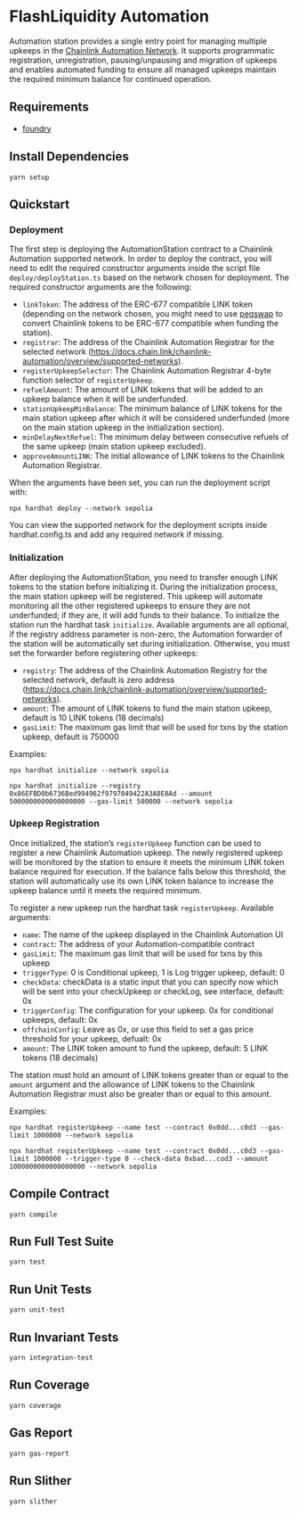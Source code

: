 # FlashLiquidity Automation

Automation station provides a single entry point for managing multiple upkeeps in the [Chainlink Automation Network](https://chain.link/automation).
It supports programmatic registration, unregistration, pausing/unpausing and migration of upkeeps and enables automated funding to ensure all managed upkeeps maintain the required minimum balance for continued operation.


## Requirements

- [foundry](https://book.getfoundry.sh/getting-started/installation)

## Install Dependencies

`yarn setup`

## Quickstart

### Deployment

The first step is deploying the AutomationStation contract to a Chainlink Automation supported network. In order to deploy the contract, you will need to edit the required constructor arguments inside the script file `deploy/deployStation.ts` based on the network chosen for deployment. The required constructor arguments are the following:

- `linkToken`: The address of the ERC-677 compatible LINK token (depending on the network chosen, you might need to use [pegswap](https://pegswap.chain.link/) to convert Chainlink tokens to be ERC-677 compatible when funding the station).
- `registrar`: The address of the Chainlink Automation Registrar for the selected network (https://docs.chain.link/chainlink-automation/overview/supported-networks).
- `registerUpkeepSelector`: The Chainlink Automation Registrar 4-byte function selector of `registerUpkeep`.
- `refuelAmount`: The amount of LINK tokens that will be added to an upkeep balance when it will be underfunded.
- `stationUpkeepMinBalance`: The minimum balance of LINK tokens for the main station upkeep after which it will be considered underfunded (more on the main station upkeep in the initialization section).
- `minDelayNextRefuel`: The minimum delay between consecutive refuels of the same upkeep (main station upkeep excluded).
- `approveAmountLINK`: The initial allowance of LINK tokens to the Chainlink Automation Registrar.

When the arguments have been set, you can run the deployment script with:

```
npx hardhat deploy --network sepolia
```
You can view the supported network for the deployment scripts inside hardhat.config.ts and add any required network if missing.

### Initialization

After deploying the AutomationStation, you need to transfer enough LINK tokens to the station before initializing it. During the initialization process, the main station upkeep will be registered. This upkeep will automate monitoring all the other registered upkeeps to ensure they are not underfunded; if they are, it will add funds to their balance. 
To initialize the station run the hardhat task `initialize`.
Available arguments are all optional, if the registry address parameter is non-zero, the Automation forwarder of the station will be automatically set during initialization. Otherwise, you must set the forwarder before registering other upkeeps:

- `registry`: The address of the Chainlink Automation Registry for the selected network, default is zero address (https://docs.chain.link/chainlink-automation/overview/supported-networks).
- `amount`: The amount of LINK tokens to fund the main station upkeep, default is 10 LINK tokens (18 decimals)
- `gasLimit`: The maximum gas limit that will be used for txns by the station upkeep, default is 750000

Examples:

```
npx hardhat initialize --network sepolia
```

```
npx hardhat initialize --registry 0x86EFBD0b6736Bed994962f9797049422A3A8E8Ad --amount 5000000000000000000 --gas-limit 500000 --network sepolia
```

### Upkeep Registration

Once initialized, the station’s `registerUpkeep` function can be used to register a new Chainlink Automation upkeep. The newly registered upkeep will be monitored by the station to ensure it meets the minimum LINK token balance required for execution. If the balance falls below this threshold, the station will automatically use its own LINK token balance to increase the upkeep balance until it meets the required minimum.

To register a new upkeep run the hardhat task `registerUpkeep`.
Available arguments:

- `name`: The name of the upkeep displayed in the Chainlink Automation UI
- `contract`: The address of your Automation-compatible contract
- `gasLimit`: The maximum gas limit that will be used for txns by this upkeep
- `triggerType`: 0 is Conditional upkeep, 1 is Log trigger upkeep, default: 0
- `checkData`: checkData is a static input that you can specify now which will be sent into your checkUpkeep or checkLog, see interface, default: 0x
- `triggerConfig`: The configuration for your upkeep. 0x for conditional upkeeps, default: 0x
- `offchainConfig`: Leave as 0x, or use this field to set a gas price threshold for your upkeep, defualt: 0x
- `amount`: The LINK token amount to fund the upkeep, default: 5 LINK tokens (18 decimals)

The station must hold an amount of LINK tokens greater than or equal to the `amount` argument and the allowance of LINK tokens to the Chainlink Automation Registrar must also be greater than or equal to this amount.

Examples: 

```
npx hardhat registerUpkeep --name test --contract 0x0dd...c0d3 --gas-limit 1000000 --network sepolia
```

```
npx hardhat registerUpkeep --name test --contract 0x0dd...c0d3 --gas-limit 1000000 --trigger-type 0 --check-data 0xbad...cod3 --amount 1000000000000000000 --network sepolia
```

## Compile Contract

`yarn compile`

## Run Full Test Suite

`yarn test`

## Run Unit Tests

`yarn unit-test`

## Run Invariant Tests

`yarn integration-test`

## Run Coverage

`yarn coverage`

## Gas Report

`yarn gas-report`

## Run Slither

`yarn slither`

